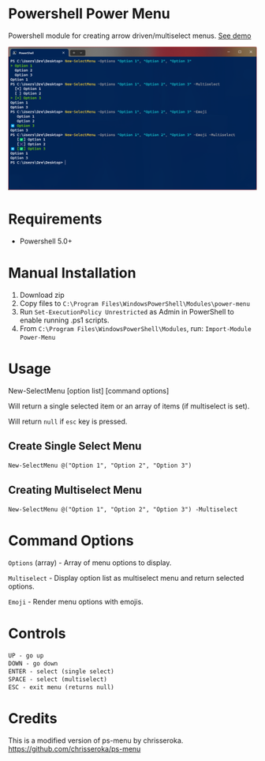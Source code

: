 # Powershell Power Menu
Powershell module for creating arrow driven/multiselect menus. [See demo](https://cdn.deandrequeary.com/public/assets/img/power-menu-demo.mp4)

![screenshot.png](screenshot.png)

# Requirements
- Powershell 5.0+

# Manual Installation
1. Download zip
2. Copy files to `C:\Program Files\WindowsPowerShell\Modules\power-menu`
3. Run `Set-ExecutionPolicy Unrestricted` as Admin in PowerShell to enable running .ps1 scripts.
4. From `C:\Program Files\WindowsPowerShell\Modules`, run: `Import-Module Power-Menu`

# Usage
New-SelectMenu [option list] [command options]

Will return a single selected item or an array of items (if multiselect is set).

Will return `null` if `esc` key is pressed.

## Create Single Select Menu
`New-SelectMenu @("Option 1", "Option 2", "Option 3")`

## Creating Multiselect Menu
`New-SelectMenu @("Option 1", "Option 2", "Option 3") -Multiselect`

# Command Options
`Options` (array) - Array of menu options to display.

`Multiselect` - Display option list as multiselect menu and return selected options.

`Emoji` - Render menu options with emojis.

# Controls
    UP - go up
    DOWN - go down
    ENTER - select (single select)
    SPACE - select (multiselect)
    ESC - exit menu (returns null)

# Credits
This is a modified version of ps-menu by chrisseroka. https://github.com/chrisseroka/ps-menu

